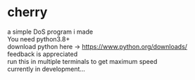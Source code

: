 # cherry
a simple DoS program i made  
You need python3.8+  
download python here -> https://www.python.org/downloads/  
feedback is appreciated  
run this in multiple terminals to get maximum speed  
currently in development...
